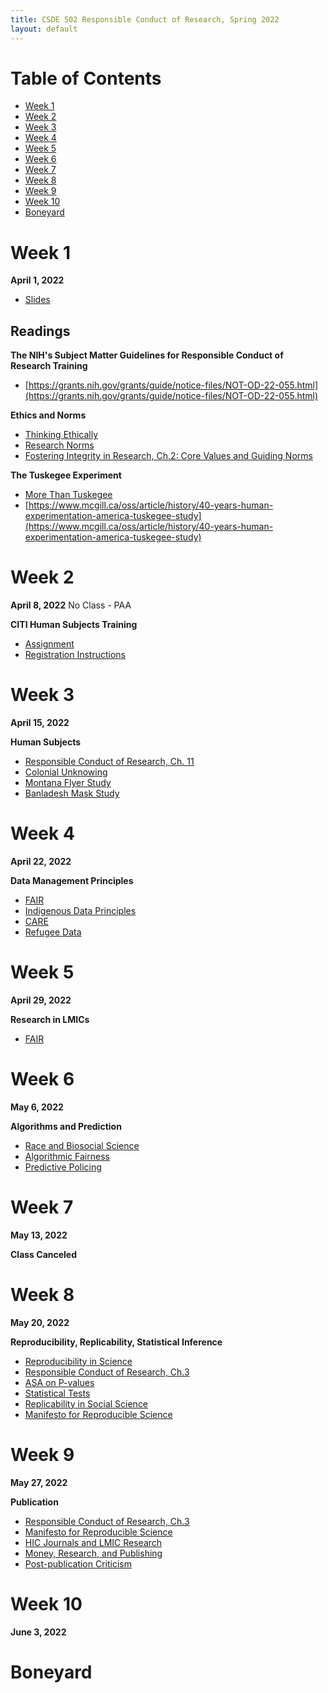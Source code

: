 ```yaml
---
title: CSDE 502 Responsible Conduct of Research, Spring 2022
layout: default
---
```




# Table of Contents

* [Week 1](#week-1)
* [Week 2](#week-2)
* [Week 3](#week-3)
* [Week 4](#week-4)
* [Week 5](#week-5)
* [Week 6](#week-6)
* [Week 7](#week-7)
* [Week 8](#week-8)
* [Week 9](#week-9)
* [Week 10](#week-10)
* [Boneyard](#boneyard)


# Week 1

**April 1, 2022**
  *  [Slides](https://jlgodwin.github.io/CSDE502-Sp22/Slides/Week%201/CSDE%20502%20Week%201_20220401.pdf)

## Readings

**The NIH's Subject Matter Guidelines for Responsible Conduct of Research Training**
  *  [https://grants.nih.gov/grants/guide/notice-files/NOT-OD-22-055.html](https://grants.nih.gov/grants/guide/notice-files/NOT-OD-22-055.html)

**Ethics and Norms**
  * [Thinking Ethically](https://jlgodwin.github.io/CSDE502-Sp22/Readings/Week%201/ThinkingEthically.pdf)
  * [Research Norms](https://jlgodwin.github.io/CSDE502-Sp22/Readings/Week%201/MertonianNorms.pdf)
  * [Fostering Integrity in Research, Ch.2: Core Values and Guiding Norms](https://jlgodwin.github.io/CSDE502-Sp22/Readings/Week%201/Fostering%20Integrity_Ch2.pdf)

**The Tuskegee Experiment**
  *  [More Than Tuskegee](Readings/Week%201/Scharff_MoreThanTuskegee.pdf)
  *  [https://www.mcgill.ca/oss/article/history/40-years-human-experimentation-america-tuskegee-study](https://www.mcgill.ca/oss/article/history/40-years-human-experimentation-america-tuskegee-study)
  
# Week 2

**April 8, 2022**
No Class - PAA
 
 **CITI Human Subjects Training**
   *  [Assignment](https://jlgodwin.github.io/CITI%20Materials/CITI%20Assignment%20Instructions.pdf)
   *  [Registration Instructions](https://jlgodwin.github.io/CITI%20Materials/CITI_RegistrationInstructions.pdf)
  
# Week 3

**April 15, 2022**

**Human Subjects**
  * [Responsible Conduct of Research, Ch. 11](https://jlgodwin.github.io/Readings/Week%203/Responsible%20Conduct%20of%20Research_Ch11.pdf)
  * [Colonial Unknowing](https://jlgodwin.github.io/Readings/Week%203/ColonialUnknowing_IRBs_2019.pdf)
  * [Montana Flyer Study](https://jlgodwin.github.io/Readings/Week%203/MontanaFlyerStudy.pdf)
  * [Banladesh Mask Study](https://jlgodwin.github.io/Readings/Week%203/BangladeshMaskStudy.pdf)

# Week 4

**April 22, 2022**

**Data Management Principles**
  * [FAIR](https://jlgodwin.github.io/Readings/Week%204/FairData.pdf)
  * [Indigenous Data Principles](https://jlgodwin.github.io/Readings/Week%204/IndigenousDataUS_Carroll.pdf)
  * [CARE](https://jlgodwin.github.io/Readings/Week%204/CAREPrinciples_Carroll.pdf)
  * [Refugee Data](https://jlgodwin.github.io/Readings/Week%204/StopStealingOurStories.pdf)

# Week 5

**April 29, 2022**

**Research in LMICs**
  * [FAIR](https://jlgodwin.github.io/Readings/Week%205/LMIC_FieldworkEthics.pdf)

# Week 6

**May 6, 2022**

**Algorithms and Prediction**
  * [Race and Biosocial Science](https://jlgodwin.github.io/Readings/Week%206/RobertsRollins_2020_ARS.pdf)
  * [Algorithmic Fairness](https://jlgodwin.github.io/Readings/Week%206/AlgorithmicFairness_2021_ARS.pdf)
  * [Predictive Policing](https://jlgodwin.github.io/Readings/Week%206/ProPublica_PredictivePolicing_2016.pdf)


# Week 7

**May 13, 2022**

**Class Canceled**

# Week 8

**May 20, 2022**

**Reproducibility, Replicability, Statistical Inference**
  * [Reproducibility in Science](https://jlgodwin.github.io/Readings/Week%207/ReproducibilityinScience_Summary.pdf)
  * [Responsible Conduct of Research, Ch.3](https://jlgodwin.github.io/Readings/Week%207/Responsible%20Conduct%20of%20Research_Ch3.pdf)
  * [ASA on P-values](https://jlgodwin.github.io/Readings/Week%207/Wasserstein_ASAStatementonPValues.pdf)
  * [Statistical Tests](https://jlgodwin.github.io/Readings/Week%207/Greenland_StatisticalTests.pdf)
  * [Replicability in Social Science](https://jlgodwin.github.io/Readings/Week%207/Freese_ReplicationinSocialScience.pdf)
  * [Manifesto for Reproducible Science](https://jlgodwin.github.io/Readings/Week%207/Munafo_ManifestoforReproducibleScience.pdf)

# Week 9

**May 27, 2022**

**Publication**
  * [Responsible Conduct of Research, Ch.3](https://jlgodwin.github.io/Readings/Week%208/Responsible%20Conduct%20of%20Research_Ch3.pdf)
  * [Manifesto for Reproducible Science](https://jlgodwin.github.io/Readings/Week%208/Munafo_ManifestoforReproducibleScience.pdf)
  * [HIC Journals and LMIC Research](https://jlgodwin.github.io/Readings/Week%208/HICJournals.pdf)
  * [Money, Research, and Publishing](https://jlgodwin.github.io/Readings/Week%208/GatesIHMELancet.pdf)
  * [Post-publication Criticism](https://jlgodwin.github.io/Readings/Week%208/TheObesityWars.pdf)


# Week 10

**June 3, 2022**

# Boneyard




